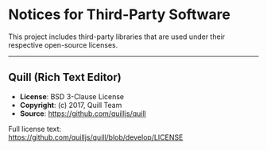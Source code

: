 # Notices for Third-Party Software

This project includes third-party libraries that are used under their respective open-source licenses.  

---

## Quill (Rich Text Editor)
- **License**: BSD 3-Clause License  
- **Copyright**: (c) 2017, Quill Team  
- **Source**: https://github.com/quilljs/quill  

Full license text:  
https://github.com/quilljs/quill/blob/develop/LICENSE
